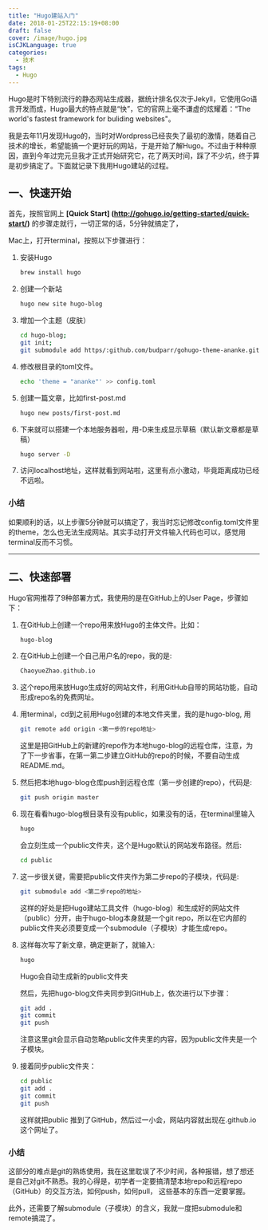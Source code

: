 ```yaml
---
title: "Hugo建站入门"
date: 2018-01-25T22:15:19+08:00
draft: false
cover: /image/hugo.jpg
isCJKLanguage: true
categories:
  - 技术
tags:
  - Hugo
---
```


Hugo是时下特别流行的静态网站生成器，据统计排名仅次于Jekyll，它使用Go语言开发而成，Hugo最大的特点就是“快”，它的官网上毫不谦虚的炫耀着：“The world's fastest framework for buliding websites"。

我是去年11月发现Hugo的，当时对Wordpress已经丧失了最初的激情，随着自己技术的增长，希望能搞一个更好玩的网站，于是开始了解Hugo。不过由于种种原因，直到今年过完元旦我才正式开始研究它，花了两天时间，踩了不少坑，终于算是初步搞定了。下面就记录下我用Hugo建站的过程。

## 一、快速开始 ##

首先，按照官网上 **[Quick Start] (http://gohugo.io/getting-started/quick-start/)** 的步骤走就行，一切正常的话，5分钟就搞定了，

Mac上，打开terminal，按照以下步骤进行：

1. 安装Hugo

    ```bash
    brew install hugo
    ```

2. 创建一个新站

    ```bash
    hugo new site hugo-blog
    ```
 
3. 增加一个主题（皮肤）

    ```bash
    cd hugo-blog;
    git init;
    git submodule add https/:github.com/budparr/gohugo-theme-ananke.git themes/ananke;
    ```

4. 修改根目录的toml文件。
  
    ```bash
    echo 'theme = "ananke"' >> config.toml
    ```

5. 创建一篇文章，比如first-post.md

    ```bash
    hugo new posts/first-post.md
    ```

6. 下来就可以搭建一个本地服务器啦，用-D来生成显示草稿（默认新文章都是草稿）
 
    ```bash
    hugo server -D
    ```

7. 访问localhost地址，这样就看到网站啦，这里有点小激动，毕竟距离成功已经不远啦。



### 小结 ###
如果顺利的话，以上步骤5分钟就可以搞定了，我当时忘记修改config.toml文件里的theme，怎么也无法生成网站。其实手动打开文件输入代码也可以，感觉用terminal反而不习惯。


***


## 二、快速部署 ##
Hugo官网推荐了9种部署方式，我使用的是在GitHub上的User Page，步骤如下：

1.  在GitHub上创建一个repo用来放Hugo的主体文件。比如：

    ```bash
    hugo-blog
    ```

2. 在GitHub上创建一个自己用户名的repo，我的是:

    ```bash
    ChaoyueZhao.github.io
    ```
    
4. 这个repo用来放Hugo生成好的网站文件，利用GitHub自带的网站功能，自动形成repo名的免费网址。

3. 用terminal，cd到之前用Hugo创建的本地文件夹里，我的是hugo-blog, 用


    ```bash
    git remote add origin <第一步的repo地址>
    ```

    这里是把GitHub上的新建的repo作为本地hugo-blog的远程仓库，注意，为了下一步省事，在第一第二步建立GitHub的repo的时候，不要自动生成README.md。
  

4. 然后把本地hugo-blog仓库push到远程仓库（第一步创建的repo），代码是:


    ```bash
    git push origin master
     ```

5. 现在看看hugo-blog根目录有没有public，如果没有的话，在terminal里输入

     ```bash
     hugo
     ```
 
    会立刻生成一个public文件夹，这个是Hugo默认的网站发布路径。然后:
   
    ```bash
    cd public
    ```

6. 这一步很关键，需要把public文件夹作为第二步repo的子模块，代码是:

    ```bash
    git submodule add <第二步repo的地址>
    ```
 
     这样的好处是把Hugo建站工具文件（hugo-blog）和生成好的网站文件（public）分开，由于hugo-blog本身就是一个git repo，所以在它内部的public文件夹必须要变成一个submodule（子模块）才能生成repo。

7. 这样每次写了新文章，确定更新了，就输入:

    ```bash
    hugo
    ```
 
    Hugo会自动生成新的public文件夹
 
    然后，先把hugo-blog文件夹同步到GitHub上，依次进行以下步骤：
  
    ```bash
    git add .
    git commit
    git push
    ```
 
    注意这里git会显示自动忽略public文件夹里的内容，因为public文件夹是一个子模块。
 
8. 接着同步public文件夹：
 
    ```bash
    cd public
    git add .
    git commit 
    git push
    ```
 
    这样就把public 推到了GitHub，然后过一小会，网站内容就出现在<usersname>.github.io这个网址了。
 
### 小结 ###
 
这部分的难点是git的熟练使用，我在这里耽误了不少时间，各种报错，想了想还是自己对git不熟悉。我的心得是，初学者一定要搞清楚本地repo和远程repo（GitHub）的交互方法，如何push，如何pull， 这些基本的东西一定要掌握。
 
此外，还需要了解submodule（子模块）的含义，我就一度把submodule和remote搞混了。